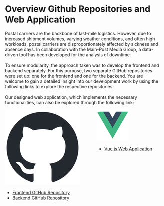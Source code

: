 # Overview Github Repositories and Web Application 
   Postal carriers are the backbone of last-mile logistics. However, due to increased shipment volumes, varying weather conditions, and often high workloads, postal carriers are disproportionately affected by sickness and absence days. In collaboration with the Main-Post Media Group, a data-driven tool has been developed for the analysis of downtime.
   <br>
   <br>
   To ensure modularity, the approach taken was to develop the frontend and backend separately. For this purpose, two separate GitHub repositories were set up: one for the frontend and one for the backend. You are welcome to gain a detailed insight into our development work by using the following links to explore the respective repositories:
   <br>
   <br>
   Our designed web application, which implements the necessary functionalities, can also be explored through the following link:

<div class="columns">
  <div class="column">
    <div class="info-box">
      <img src="github-mark.png" alt="GitHub Repositories">
      <div class="info-box-content">
        <ul>
          <li>
            <a href="https://github.com/SimonUnterlugauer/dockerized_mainpost_frontend">
              Frontend GitHub Repository
            </a>
          </li>
          <li>
            <a href="https://github.com/IhrBenutzername/backend">
              Backend GitHub Repository
            </a>
          </li>
        </ul>
      </div>
    </div>
  </div>
  <div class="column">
    <div class="info-box">
      <img src="vue_logo_index.png" alt="Web Application">
      <div class="info-box-content">
        <ul>
          <li>
            <a href="https://mainpost-projektseminar.netlify.app">
              Vue.js Web Application
            </a>
        </ul>
      </div>
    </div>
  </div>
</div>


